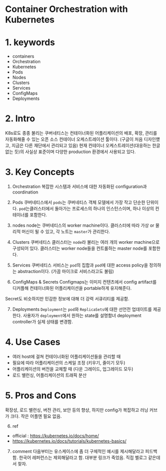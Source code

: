 # Container Orchestration with Kubernetes

#
# 1. keywords
- containers
- Orchestration
- Kubernetes
- Pods
- Nodes
- Clusters
- Services
- ConfigMaps
- Deployments

#
# 2. Intro
K8s로도 종종 불리는 쿠버네티스는 컨테이너화된 어플리케이션의 배포, 확장, 관리를 자동화해줄 수 있는 오픈 소스 컨테이너 오케스트레이션 툴이다.
(구글이 처음 디자인헀고, 지금은 다른 재단에서 관리되고 있음)
현재 컨테이너 오케스트레이션(대응하는 한글 없는 듯)의 사실상 표준이며 다양한 production 환경에서 사용되고 있다.

#
# 3. Key Concepts
1. Orchestration
복잡한 시스템과 서비스에 대한 자동화된 configuration과 coordination

2. Pods
쿠버네티스에서 `pods`는 쿠버네티스 객체 모델에서 가장 작고 단순한 단위이다. `pod`는클러스터에서 돌아가는 프로세스의 하나의 인스턴스이며, 하나 이상의 컨테이너를 포함한다.

3. nodes
node는 쿠버네티스의 worker machine이다. 클러스터에 따라 가상 or 물리적 머신이 될 수 있고, 각 노트는 `master`가 관리한다.

4. Clusters
쿠버네티스 클러스터는 `node`라 불리는 여러 개의  worker machine으로 구성되어 있다. 클러스터는 worker node들을 컨트롤하는 master node를 포함한다.

5. Services
쿠버네티스 서비스는 `pod`의 집합과 `pod`에 대한 access policy을 정의하는 abstraction이다. (가끔 마이크로 서비스라고도 불림)

6. ConfigMaps & Secrets
Configmaps는 이미지 컨텐츠에서 config artifact를 디커플해 컨테이너화된 어플리케이션을 portable하게 유지해준다.

Secret도 비슷하지만 민감한 정보에 대해 더 강력 서큐리티를 제공함.

7. Deployments
`Deployment`는 `pod`와 `ReplicaSets`에 대한 선언전 업데이트를 제공한다. 사용자가 `deployment`에서 원하는 state를 설명함녀 deployment controller가 실제 상태를 변경함.

#
# 4. Use Cases
- 여러 host에 걸쳐 컨테이너화된 어플리케이션들을 관리할 때
- 필요에 따라 어플리케이션의 스케일 조정 (키우기, 줄이기 모두)
- 어플리케이션의 버전을 교체할 때 (다운 그레이드, 업그레이드 모두)
- 로드 밸런싱, 어플리케이션의 트래픽 분산

#
# 5. Pros and Cons
확장성, 로드 밸런싱, 버전 관리, 보안 등의 향상,
하지만 config가 복잡하고 러닝 커브가 크다. 작은 어플엔 필요 없음.

6. ref
- official : https://kubernetes.io/docs/home/
- https://kubernetes.io/docs/tutorials/kubernetes-basics/

7. comment
다음부터는 유스케이스에 좀 더 구체적인 예시를 제시해달라고 피드백 함.
한국어 레퍼런스는 제외해달라고 함. 대부분 링크가 죽었음. 직접 벨로그 같은데서 찾자.